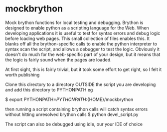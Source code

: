 # mockbrython
Mock brython functions for local testing and debugging.
Brython is designed to enable python as a scripting language for the Web. When developing applications it is useful to test for syntax errors and debug logic before loading web pages. This small collection of files enables this. It blanks off all the brython-specific calls to enable the python interpreter to syntax scan the script, and allows a debugger to test the logic. Obviously it doesn't do much for the web-specific part of your design, but it means that the logic is fairly sound when the pages are loaded.

At first sight, this is fairly trivial, but it took some effort to get right, so I felt it worth publishing

Clone this directory to a directory OUTSIDE the script you are developing and add this directory to PYTHONPATH
eg

$ export PYTHONPATH=${PYTHONPATH}:${HOME}/mockbrython

then running a script containing brython calls will catch syntax errors without hitting unresolved brython calls
$ python devel_script.py

The script can also be debugged using idle, our your IDE of choice
